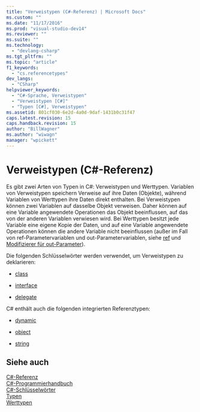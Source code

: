 ```yaml
---
title: "Verweistypen (C#-Referenz) | Microsoft Docs"
ms.custom: ""
ms.date: "11/17/2016"
ms.prod: "visual-studio-dev14"
ms.reviewer: ""
ms.suite: ""
ms.technology: 
  - "devlang-csharp"
ms.tgt_pltfrm: ""
ms.topic: "article"
f1_keywords: 
  - "cs.referencetypes"
dev_langs: 
  - "CSharp"
helpviewer_keywords: 
  - "C#-Sprache, Verweistypen"
  - "Verweistypen [C#]"
  - "Typen [C#], Verweistypen"
ms.assetid: 801cf030-6e2d-4a0d-9daf-1431b0c31f47
caps.latest.revision: 15
caps.handback.revision: 15
author: "BillWagner"
ms.author: "wiwagn"
manager: "wpickett"
---
```

# Verweistypen (C#-Referenz)
Es gibt zwei Arten von Typen in C\#: Verweistypen und Werttypen.  Variablen von Verweistypen speichern Verweise auf ihre Daten \(Objekte\), während Variablen von Werttypen ihre Daten direkt enthalten.  Bei Verweistypen können zwei Variablen auf dasselbe Objekt verweisen. Daher können auf eine Variable angewendete Operationen das Objekt beeinflussen, auf das von der anderen Variablen verwiesen wird.  Bei Werttypen besitzt jede Variable eine eigene Kopie der Daten, und auf eine Variable angewendete Operationen können die andere Variable nicht beeinflussen \(außer im Fall von ref\-Parametervariablen und out\-Parametervariablen, siehe [ref](../../../csharp/language-reference/keywords/ref.md) und [Modifizierer für out\-Parameter](../../../csharp/language-reference/keywords/out-parameter-modifier.md)\).  
  
 Die folgenden Schlüsselwörter werden verwendet, um Verweistypen zu deklarieren:  
  
-   [class](../../../csharp/language-reference/keywords/class.md)  
  
-   [interface](../../../csharp/language-reference/keywords/interface.md)  
  
-   [delegate](../../../csharp/language-reference/keywords/delegate.md)  
  
 C\# enthält auch die folgenden integrierten Referenztypen:  
  
-   [dynamic](../../../csharp/language-reference/keywords/dynamic.md)  
  
-   [object](../../../csharp/language-reference/keywords/object.md)  
  
-   [string](../../../csharp/language-reference/keywords/string.md)  
  
## Siehe auch  
 [C\#\-Referenz](../../../csharp/language-reference/index.md)   
 [C\#\-Programmierhandbuch](../../../csharp/programming-guide/index.md)   
 [C\#\-Schlüsselwörter](../../../csharp/language-reference/keywords/index.md)   
 [Typen](../../../csharp/language-reference/keywords/types.md)   
 [Werttypen](../../../csharp/language-reference/keywords/value-types.md)